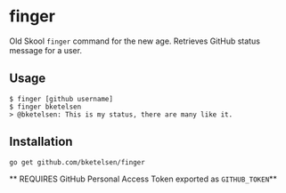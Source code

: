 # finger

Old Skool `finger` command for the new age.  Retrieves GitHub status message for a user.

## Usage

```
$ finger [github username]
$ finger bketelsen
> @bketelsen: This is my status, there are many like it.
```

## Installation

```
go get github.com/bketelsen/finger
```

** REQUIRES GitHub Personal Access Token exported as `GITHUB_TOKEN`**
